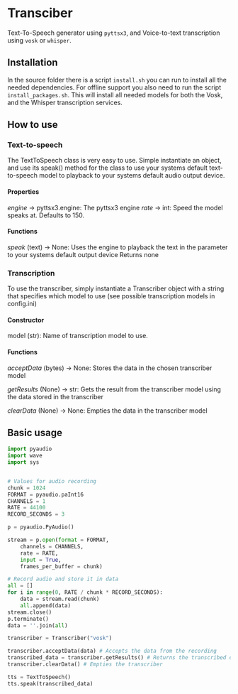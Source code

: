# Transciber

Text-To-Speech generator using `pyttsx3`, and Voice-to-text transcription using `vosk` or `whisper`.

## Installation

In the source folder there is a script `install.sh` you can run to install all the needed dependencies. For offline support you also need to run the script `install_packages.sh`. This will install all needed models for both the Vosk, and the Whisper transcription services.

## How to use

### Text-to-speech

The TextToSpeech class is very easy to use. Simple instantiate an object, and use its speak() method for the class to use your systems default text-to-speech model to playback to your systems default audio output device.

#### Properties

*engine* -> pyttsx3.engine: The pyttsx3 engine
*rate* -> int: Speed the model speaks at. Defaults to 150.

#### Functions

*speak* (text) -> None:
  Uses the engine to playback the text in the parameter to your systems default output device
  Returns none

### Transcription

To use the transcriber, simply instantiate a Transcriber object with a string that specifies which model to use (see possible transcription models in config.ini)

#### Constructor

model (str): Name of transcription model to use.

#### Functions

*acceptData* (bytes) -> None:
  Stores the data in the chosen transcriber model
  
*getResults* (None) -> str:
  Gets the result from the transcriber model using the data stored in the transcriber

*clearData* (None) -> None:
  Empties the data in the transcriber model

## Basic usage


```python
import pyaudio
import wave
import sys


# Values for audio recording
chunk = 1024
FORMAT = pyaudio.paInt16
CHANNELS = 1
RATE = 44100
RECORD_SECONDS = 3

p = pyaudio.PyAudio()

stream = p.open(format = FORMAT,
    channels = CHANNELS,
    rate = RATE,
    input = True,
    frames_per_buffer = chunk)

# Record audio and store it in data
all = []
for i in range(0, RATE / chunk * RECORD_SECONDS):
    data = stream.read(chunk)
    all.append(data)
stream.close()
p.terminate()
data = ''.join(all)

transcriber = Transcriber("vosk")

transcriber.acceptData(data) # Accepts the data from the recording
transcribed_data = transcriber.getResults() # Returns the transcribed data
transcriber.clearData() # Empties the transcriber

tts = TextToSpeech()
tts.speak(transcribed_data)
```
